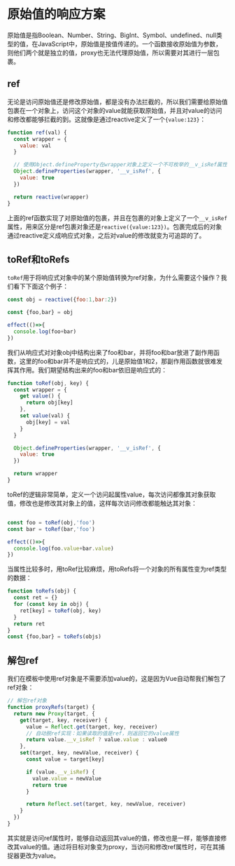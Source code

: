 # 原始值的响应方案
原始值是指Boolean、Number、String、BigInt、Symbol、undefined、null类型的值，在JavaScript中，原始值是按值传递的。一个函数接收原始值为参数，则他们两个就是独立的值，proxy也无法代理原始值，所以需要对其进行一层包裹。
## ref
无论是访问原始值还是修改原始值，都是没有办法拦截的，所以我们需要给原始值包裹在一个对象上，访问这个对象的value就能获取原始值，并且对value的访问和修改都能够拦截的到。这就像是通过reactive定义了一个`{value:123}`：
```js
function ref(val) {
  const wrapper = {
    value: val
  }

  // 使用Object.defineProperty在wrapper对象上定义一个不可枚举的__v_isRef属性
  Object.defineProperties(wrapper, '__v_isRef', {
    value: true
  })

  return reactive(wrapper)
}
```
上面的ref函数实现了对原始值的包裹，并且在包裹的对象上定义了一个`__v_isRef`属性，用来区分是ref包裹对象还是`reactive({value:123})`。包裹完成后的对象通过reactive定义成响应式对象，之后对value的修改就变为可追踪的了。  
## toRef和toRefs
`toRef`用于将响应式对象中的某个原始值转换为ref对象，为什么需要这个操作？我们看下下面这个例子：
```js
const obj = reactive({foo:1,bar:2})

const {foo,bar} = obj

effect(()=>{
  console.log(foo+bar)
})
```
我们从响应式对对象obj中结构出来了foo和bar，并将foo和bar放进了副作用函数，这里的foo和bar并不是响应式的，儿是原始值1和2，那副作用函数就很难发挥其作用。我们期望结构出来的foo和bar依旧是响应式的：
```js
function toRef(obj, key) {
  const wrapper = {
    get value() {
      return obj[key]
    },
    set value(val) {
      obj[key] = val
    }
  }

  Object.defineProperties(wrapper, '__v_isRef', {
    value: true
  })

  return wrapper
}
```
toRef的逻辑非常简单，定义一个访问起属性value，每次访问都像其对象获取值，修改也是修改其对象上的值，这样每次访问修改都能触达其对象：
```js

const foo = toRef(obj,'foo')
const bar = toRef(bar,'foo')

effect(()=>{
  console.log(foo.value+bar.value)
})
```
当属性比较多时，用toRef比较麻烦，用toRefs将一个对象的所有属性变为ref类型的数据：
```js
function toRefs(obj) {
  const ret = {}
  for (const key in obj) {
    ret[key] = toRef(obj, key)
  }
  return ret
}
const {foo,bar} = toRefs(objs)
```
## 解包ref
我们在模板中使用ref对象是不需要添加value的，这是因为Vue自动帮我们解包了ref对象：
```js
// 解包ref对象
function proxyRefs(target) {
  return new Proxy(target, {
    get(target, key, receiver) {
      value = Reflect.get(target, key, receiver)
      // 自动脱ref实现：如果读取的值是ref，则返回它的value属性
      return value.__v_isRef ? value.value : value0
    },
    set(target, key, newValue, receiver) {
      const value = target[key]

      if (value.__v_isRef) {
        value.value = newValue
        return true
      }

      return Reflect.set(target, key, newValue, receiver)
    }
  })
}
```
其实就是访问ref属性时，能够自动返回其value的值，修改也是一样，能够直接修改其value的值。通过将目标对象变为proxy，当访问和修改ref属性时，可在其捕捉器更改为value。  
